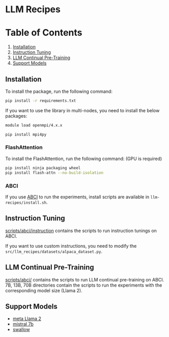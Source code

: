 # LLM Recipes

# Table of Contents

1. [Installation](#installation)
2. [Instruction Tuning](#instruction-tuning)
3. [LLM Continual Pre-Training](#llm-continual-pre-training)
4. [Support Models](#support-models)

## Installation

To install the package, run the following command:

```bash
pip install -r requirements.txt
```

If you want to use the library in multi-nodes, you need to install the below packages:

```bash
module load openmpi/4.x.x

pip install mpi4py
```

### FlashAttention

To install the FlashAttention, run the following command: (GPU is required)

```bash
pip install ninja packaging wheel
pip install flash-attn --no-build-isolation
```

### ABCI

If you use [ABCI](https://abci.ai/) to run the experiments, install scripts are available in `llm-recipes/install.sh`.

## Instruction Tuning

[scripts/abci/instruction](scripts/abci/instruction) contains the scripts to run instruction tunings on ABCI.

If you want to use custom instructions, you need to modify the `src/llm_recipes/datasets/alpaca_dataset.py`.

## LLM Continual Pre-Training

[scripts/abci/](scripts/abci/) contains the scripts to run LLM continual pre-training on ABCI.
7B, 13B, 70B directories contain the scripts to run the experiments with the corresponding model size (Llama 2).

## Support Models

- [meta Llama 2](https://huggingface.co/meta-llama/Llama-2-7b-hf)
- [mistral 7b](https://huggingface.co/mistralai/Mistral-7B-v0.1)
- [swallow](https://huggingface.co/tokyotech-llm/Swallow-70b-hf)
